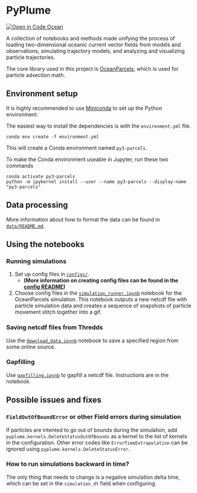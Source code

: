 # PyPlume

[![Open in Code Ocean](https://codeocean.com/codeocean-assets/badge/open-in-code-ocean.svg)](https://codeocean.com/capsule/9735287/tree/v1)

A collection of notebooks and methods made unifying the process of loading two-dimensional oceanic current vector fields from models and observations, simulating trajectory models, and analyzing and visualizing particle trajectories.

The core library used in this project is [OceanParcels](https://oceanparcels.org/), which is used for particle advection math.

## Environment setup

It is highly recommended to use [Miniconda](https://docs.conda.io/en/latest/miniconda.html) to set up the Python environment.

The easiest way to install the dependencies is with the `environment.yml` file.
```shell
conda env create -f environment.yml
```
This will create a Conda environment named `py3-parcels`.

To make the Conda environment useable in Jupyter, run these two commands
```shell
conda activate py3-parcels
python -m ipykernel install --user --name py3-parcels --display-name "py3-parcels"
```

## Data processing

More information about how to format the data can be found in [`data/README.md`](data/README.md).

## Using the notebooks

### Running simulations

1. Set up config files in [`configs/`](configs).
	- **(More information on creating config files can be found in the [config README](configs/README.md))**
2. Choose config files in the [`simulation_runner.ipynb`](simulation_runner.ipynb) notebook for the OceanParcels simulation. This notebook outputs a new netcdf file with particle simulation data and creates a sequence of snapshots of particle movement stitch together into a gif.

### Saving netcdf files from Thredds

Use the [`download_data.ipynb`](download_data.ipynb) notebook to save a specified region from some online source.

### Gapfilling

Use [`gapfilling.ipynb`](gapfilling.ipynb) to gapfill a netcdf file. Instructions are in the notebook.

## Possible issues and fixes

### `FieldOutOfBoundError` or other Field errors during simulation

If particles are intented to go out of bounds during the simulation, add `pyplume.kernels.DeleteStatusOutOfBounds` as a kernel to the list of kernels in the configuration. Other error codes like `ErrorTimeExtrapolation` can be ignored using `pyplume.kernels.DeleteStatusError`.

### How to run simulations backward in time?

The only thing that needs to change is a negative simulation delta time, which can be set in the `simulation_dt` field when configuring.
